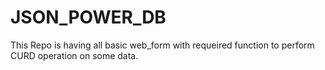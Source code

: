 # JSON_POWER_DB
This Repo is having all basic web_form with requeired function to perform CURD operation on some data.
